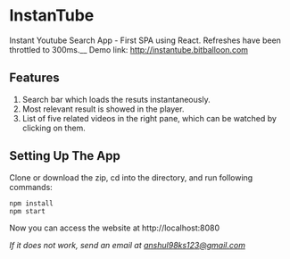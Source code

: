 # InstanTube
Instant Youtube Search App - First SPA using React. Refreshes have been throttled to 300ms.__
Demo link: http://instantube.bitballoon.com

## Features
1. Search bar which loads the resuts instantaneously.
1. Most relevant result is showed in the player.
1. List of five related videos in the right pane, which can be watched by clicking on them.

## Setting Up The App
Clone or download the zip, cd into the directory, and run following commands: 
```
npm install
npm start
```
Now you can access the website at http://localhost:8080

*If it does not work, send an email at anshul98ks123@gmail.com*
